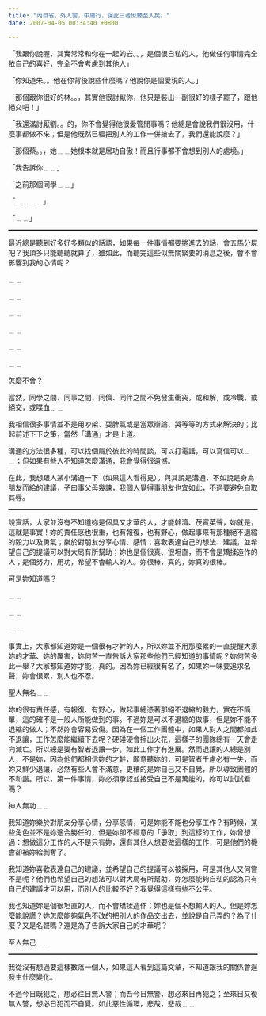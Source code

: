 ```yaml
---
title: "內自省，外人警，中庸行，保此三者庶臻至人矣。"
date: 2007-04-05 00:34:40 +0800

---
```

「我跟你說喔，其實常常和你在一起的岩。。，是個很自私的人，他做任何事情完全依自己的喜好，完全不會考慮到其他人」



「你知道朱。。他在你背後說些什麼嗎？他說你是個愛現的人。」



「那個跟你很好的林。。，其實他很討厭你，他只是裝出一副很好的樣子罷了，跟他絕交吧！」



「我還滿討厭劉。。的，你不會覺得他很愛管閒事嗎？他總是會說我們很沒用，什麼事都做不來；但是他既然已經把別人的工作一併搶去了，我們還能說麼？」



「那個蔡。。，她﹍﹍她根本就是居功自傲！而且行事都不會想到別人的處境。」



「我告訴你﹍﹍」



「之前那個同學﹍﹍」



「﹍﹍﹍﹍」



「﹍﹍」

<hr style="width: 100%; height: 2px;" />最近總是聽到好多好多類似的話語，如果每一件事情都要捲進去的話，會五馬分屍吧？我頂多只能聽聽就算了，雖如此，而聽完這些似無關緊要的消息之後，會不會影響到我的心情呢？

﹍﹍

﹍﹍

﹍﹍

﹍﹍

﹍﹍

﹍﹍

怎麼不會？



當然，同學之間、同事之間、同儕、同伴之間不免發生衝突，或和解，或冷戰，或絕交，或喋血﹍﹍



我相信很多事情並不是用吵架、耍脾氣或是當眾辯論、哭等等的方式來解決的；比起前述下下之策，當然「溝通」才是上道。



溝通的方法很多種，可以找個屬於彼此的時間談，可以打電話，可以寫信可以﹍﹍；但如果有些人不知道怎麼溝通，我會覺得很遺憾。



在此，我想跟人某小溝通一下（如果這人看得見）。與其說是溝通，不如說是身為朋友而給的建議，子曰事父母幾諫，我個人覺得事朋友也宜如此，不過要避免自取其辱。

<hr style="width: 100%; height: 2px;" />說實話，大家並沒有不知道妳是個具又才華的人，才能幹濟、茂實英聲，妳就是，這就是事實！妳的責任感也很重，也有報復，也有野心，做起事來有那種絕不退縮的毅力以及勇氣；樂於對朋友分享心情、感情；喜歡表達自己的想法、建議，並希望自己的提議可以對大局有所幫助；妳也是個很真、很坦直，而不會是矯揉造作的人；是個努力，用功，希望不會輸人的人。妳很棒，真的，妳真的很棒。



可是妳知道嗎？

﹍﹍

﹍﹍

﹍﹍

事實上，大家都知道妳是一個很有才幹的人，所以妳並不用那麼累的一直提醒大家妳的才華、妳的厲害，妳何苦一直告訴大家那些他們已經知道的事情呢？妳何苦多此一舉？大家都知道妳才能，真的。因為妳已經很有名了，如果妳一味要追求名聲，妳會很累，別人也不忍。



聖人無名﹍﹍



妳的很有責任感，有報復、有野心，做起事總憑著那絕不退縮的毅力，實在不簡單，這的確不是一般人所能做到的事。不過妳是可以不退縮的做事，但是妳不能不退縮的做人；不然妳會容易受傷。因為在一個工作團體中，如果人對人之間都如此不退讓，工作怎麼能繼續下去呢？硬碰硬會擦出火花，這樣子的團隊總有一天會走向滅亡。所以總是要有智者退讓一步，如此工作才有進展。然而退讓的人總是別人，不是妳，因為他們都相信妳的才幹，願意聽妳的，可是智者千慮必有一失，而妳又鮮少退讓，必然有些人會不滿意，更糟的是妳自己又不自覺，所以導致團體的不和諧。所以，第一件事情，妳必須承認並接受自己不是萬能的，妳可以試試看嗎？



神人無功﹍﹍



我知道妳樂於對朋友分享心情，分享感情，可是妳能不能也分享工作？有時候，某些角色並不是妳適合勝任的，但是妳卻不經意的「爭取」到這樣的工作，妳曾想過：想做這分工作的人不是只有妳，還有其他人想要做這樣的工作，可是他們的機會卻被妳給剝奪了。



我知道妳喜歡表達自己的建議，並希望自己的提議可以被採用，可是其他人又何嘗不是呢？他們也希望自己的想法可以對大局有所幫助，妳怎麼能夠自私的認為只有自己的建議才可以用，而別人的比較不好？我覺得這樣有些不公平。



我也知道妳是個很坦直的人，而不會矯揉造作；妳也是個不想輸人的人。但是妳怎麼能說謊？妳怎麼能夠氣色不改的把別人的作品交出去，並說是自己弄的？為了什麼？又是名聲嗎？還是為了告訴大家自己的才華呢？



至人無己﹍﹍

<hr style="width: 100%; height: 2px;" />我從沒有想過要這樣數落一個人，如果這人看到這篇文章，不知道跟我的關係會逞發生什麼變化。



不過今日既犯之，想必往日無人警；而吾今日無警，想必來日再犯之；至來日又復無人警，想必日犯而不自覺。如此惡性循環，悲哉，悲哉﹍﹍


